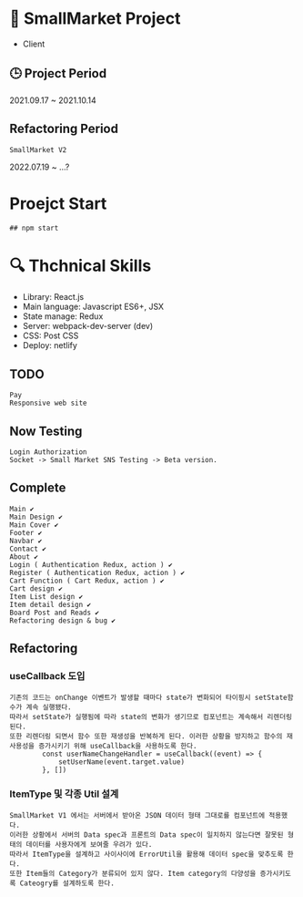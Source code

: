 # 📖 SmallMarket Project

-   Client

## :clock3: Project Period

2021.09.17 ~ 2021.10.14

## Refactoring Period

`SmallMarket V2`

2022.07.19 ~ ...?

# Proejct Start

```
## npm start
```

# :mag: Thchnical Skills

-   Library: React.js
-   Main language: Javascript ES6+, JSX
-   State manage: Redux
-   Server: webpack-dev-server (dev)
-   CSS: Post CSS
-   Deploy: netlify

## TODO

```
Pay
Responsive web site
```

## Now Testing

```
Login Authorization
Socket -> Small Market SNS Testing -> Beta version.
```

## Complete

```
Main ✔
Main Design ✔
Main Cover ✔
Footer ✔
Navbar ✔
Contact ✔
About ✔
Login ( Authentication Redux, action ) ✔
Register ( Authentication Redux, action ) ✔
Cart Function ( Cart Redux, action ) ✔
Cart design ✔
Item List design ✔
Item detail design ✔
Board Post and Reads ✔
Refactoring design & bug ✔
```

## Refactoring

### useCallback 도입

```
기존의 코드는 onChange 이벤트가 발생할 때마다 state가 변화되어 타이핑시 setState함수가 계속 실행됐다.
따라서 setState가 실행됨에 따라 state의 변화가 생기므로 컴포넌트는 계속해서 리렌더링 된다.
또한 리렌더링 되면서 함수 또한 재생성을 반복하게 된다. 이러한 상황을 방지하고 함수의 재사용성을 증가시키기 위해 useCallback을 사용하도록 한다.
    	const userNameChangeHandler = useCallback((event) => {
            setUserName(event.target.value)
        }, [])
```

### ItemType 및 각종 Util 설계

```
SmallMarket V1 에서는 서버에서 받아온 JSON 데이터 형태 그대로를 컴포넌트에 적용했다.
이러한 상황에서 서버의 Data spec과 프론트의 Data spec이 일치하지 않는다면 잘못된 형태의 데이터를 사용자에게 보여줄 우려가 있다.
따라서 ItemType을 설계하고 사이사이에 ErrorUtil을 활용해 데이터 spec을 맞추도록 한다.
또한 Item들의 Category가 분류되어 있지 않다. Item category의 다양성을 증가시키도록 Cateogry를 설계하도록 한다.
```
